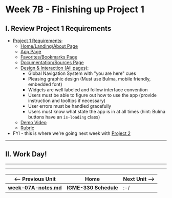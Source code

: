 # Week 7B - Finishing up Project 1

## I. Review Project 1 Requirements
- [Project 1 Requirements](../projects/project-1.md):
  - [Home/Landing/About Page](../projects/project-1.md#page-home)
  - [App Page](../projects/project-1.md#page-app)
  - [Favorites/Bookmarks Page](../projects/project-1.md#page-favorites)
  - [Documentation/Sources Page](../projects/project-1.md#page-documentation)
  - [Design & Interaction (All pages)](../projects/project-1.md#page-design-interaction):
    - Global Navigation System with "you are here" cues
    - Pleasing graphic design (Must use Bulma, mobile friendly, embedded font)
    - Widgets are well labeled and follow interface convention
    - Users must be able to figure out how to use the app (provide instruction and tooltips if necessary)
    - User errors must be handled gracefully
    - Users must know what state the app is in at all times (hint: Bulma buttons have an `is-loading` class)
  - [Demo Video](../projects/project-1.md#video)
  - [Rubric](../projects/project-1.md#rubric)
- FYI - this is where we're going next week with [Project 2](https://github.com/tonethar/IGME-330-Fall-2021/blob/main/projects/project-2.md)

<hr>

## II. Work Day!

<hr><hr>


| <-- Previous Unit | Home | Next Unit -->
| --- | --- | --- 
| [**week-07A-notes.md**](week-07A-notes.md)     |  [**IGME-330 Schedule**](../schedule.md) | :-/

